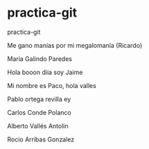 # practica-git
practica-git


Me gano manías por mi megalomanía (Ricardo)
 


María Galindo Paredes



Hola booon diia soy Jaime


Mi nombre es Paco, hola valles

Pablo ortega revilla ey

Carlos Conde Polanco

Alberto Vallés Antolin

Rocio Arribas Gonzalez